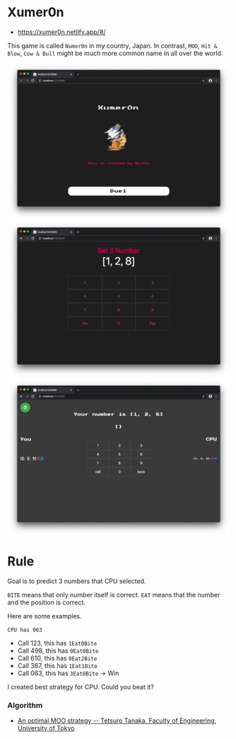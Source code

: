 # Xumer0n

- https://xumer0n.netlify.app/#/

This game is called `Numer0n` in my country, Japan.
In contrast, `MOO`, `Hit & Blow`, `Cow & Bull` might be much more common name in all over the world.

![a](./assets/a.png)
![b](./assets/b.png)
![c](./assets/c.png)


# Rule

Goal is to predict 3 numbers that CPU selected.

`BITE` means that only number itself is correct.
`EAT` means that the number and the position is correct.

Here are some examples.

    CPU has 063

- Call 123, this has `1Eat0Bite`
- Call 498, this has `0Eat0Bite`
- Call 610, this has `0Eat2Bite`
- Call 367, this has `1Eat1Bite`
- Call 063, this has `3Eat0Bite`  -> Win


I created best strategy for CPU. Could you beat it?


### Algorithm

- [An optimal MOO strategy -- Tetsuro Tanaka, Faculty of Engineering, University of Tokyo](https://www.tanaka.ecc.u-tokyo.ac.jp/ktanaka/papers/gpw96.pdf)